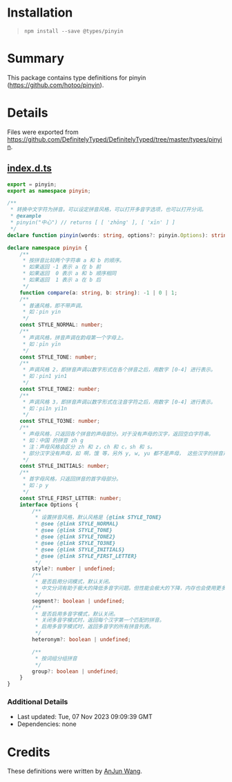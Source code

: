 # Installation
> `npm install --save @types/pinyin`

# Summary
This package contains type definitions for pinyin (https://github.com/hotoo/pinyin).

# Details
Files were exported from https://github.com/DefinitelyTyped/DefinitelyTyped/tree/master/types/pinyin.
## [index.d.ts](https://github.com/DefinitelyTyped/DefinitelyTyped/tree/master/types/pinyin/index.d.ts)
````ts
export = pinyin;
export as namespace pinyin;

/**
 * 转换中文字符为拼音。可以设定拼音风格，可以打开多音字选项，也可以打开分词。
 * @example
 * pinyin("中心") // returns [ [ 'zhōng' ], [ 'xīn' ] ]
 */
declare function pinyin(words: string, options?: pinyin.Options): string[][];

declare namespace pinyin {
    /**
     * 按拼音比较两个字符串 a 和 b 的顺序。
     * 如果返回 -1 表示 a 在 b 前
     * 如果返回  0 表示 a 和 b 顺序相同
     * 如果返回  1 表示 a 在 b 后
     */
    function compare(a: string, b: string): -1 | 0 | 1;
    /**
     * 普通风格，即不带声调。
     * 如：pin yin
     */
    const STYLE_NORMAL: number;
    /**
     * 声调风格，拼音声调在韵母第一个字母上。
     * 如：pīn yīn
     */
    const STYLE_TONE: number;
    /**
     * 声调风格 2，即拼音声调以数字形式在各个拼音之后，用数字 [0-4] 进行表示。
     * 如：pin1 yin1
     */
    const STYLE_TONE2: number;
    /**
     * 声调风格 3，即拼音声调以数字形式在注音字符之后，用数字 [0-4] 进行表示。
     * 如：pi1n yi1n
     */
    const STYLE_TO3NE: number;
    /**
     * 声母风格，只返回各个拼音的声母部分。对于没有声母的汉字，返回空白字符串。
     * 如：中国 的拼音 zh g
     * 注：声母风格会区分 zh 和 z，ch 和 c，sh 和 s。
     * 部分汉字没有声母，如 啊，饿 等，另外 y, w, yu 都不是声母， 这些汉字的拼音声母风格会返回 ""
     */
    const STYLE_INITIALS: number;
    /**
     * 首字母风格，只返回拼音的首字母部分。
     * 如：p y
     */
    const STYLE_FIRST_LETTER: number;
    interface Options {
        /**
         * 设置拼音风格，默认风格是 {@link STYLE_TONE}
         * @see {@link STYLE_NORMAL}
         * @see {@link STYLE_TONE}
         * @see {@link STYLE_TONE2}
         * @see {@link STYLE_TO3NE}
         * @see {@link STYLE_INITIALS}
         * @see {@link STYLE_FIRST_LETTER}
         */
        style?: number | undefined;
        /**
         * 是否启用分词模式，默认关闭。
         * 中文分词有助于极大的降低多音字问题。但性能会极大的下降，内存也会使用更多。
         */
        segment?: boolean | undefined;
        /**
         * 是否启用多音字模式，默认关闭。
         * 关闭多音字模式时，返回每个汉字第一个匹配的拼音。
         * 启用多音字模式时，返回多音字的所有拼音列表。
         */
        heteronym?: boolean | undefined;

        /**
         * 按词组分组拼音
         */
        group?: boolean | undefined;
    }
}

````

### Additional Details
 * Last updated: Tue, 07 Nov 2023 09:09:39 GMT
 * Dependencies: none

# Credits
These definitions were written by [AnJun Wang](https://github.com/wanganjun).
